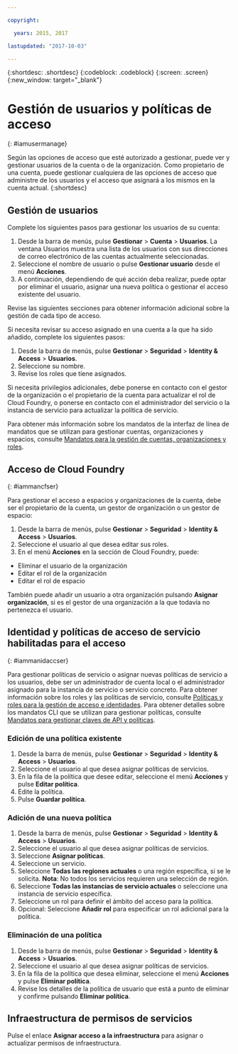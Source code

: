 ```yaml
---

copyright:

  years: 2015, 2017

lastupdated: "2017-10-03"

---
```


{:shortdesc: .shortdesc}
{:codeblock: .codeblock}
{:screen: .screen}
{:new_window: target="_blank"}

# Gestión de usuarios y políticas de acceso
{: #iamusermanage}

Según las opciones de acceso que esté autorizado a gestionar, puede ver y gestionar usuarios de la cuenta o de la organización. Como propietario de una cuenta, puede gestionar cualquiera de las opciones de acceso que administre de los usuarios y el acceso que asignará a los mismos en la cuenta actual.
{:shortdesc}

## Gestión de usuarios

Complete los siguientes pasos para gestionar los usuarios de su cuenta:

1. Desde la barra de menús, pulse **Gestionar** &gt; **Cuenta** &gt; **Usuarios**. La ventana Usuarios muestra una lista de los usuarios con sus direcciones de correo electrónico de las cuentas actualmente seleccionadas.
2. Seleccione el nombre de usuario o pulse **Gestionar usuario** desde el menú **Acciones**.
3. A continuación, dependiendo de qué acción deba realizar, puede optar por eliminar el usuario, asignar una nueva política o gestionar el acceso existente del usuario.

Revise las siguientes secciones para obtener información adicional sobre la gestión de cada tipo de acceso.

Si necesita revisar su acceso asignado en una cuenta a la que ha sido añadido, complete los siguientes pasos:

1. Desde la barra de menús, pulse **Gestionar** &gt; **Seguridad** &gt; **Identity & Access** &gt; **Usuarios**.
2. Seleccione su nombre.
3. Revise los roles que tiene asignados.

Si necesita privilegios adicionales, debe ponerse en contacto con el gestor de la organización o el propietario de la cuenta para actualizar el rol de Cloud Foundry, o ponerse en contacto con el administrador del servicio o la instancia de servicio para actualizar la política de servicio.

Para obtener más información sobre los mandatos de la interfaz de línea de mandatos que se utilizan para gestionar cuentas, organizaciones y espacios, consulte [Mandatos para la gestión de cuentas, organizaciones y roles](/docs/cli/reference/bluemix_cli/bx_cli.html#bx_commands_acctorg).

## Acceso de Cloud Foundry
{: #iammancfser}

Para gestionar el acceso a espacios y organizaciones de la cuenta, debe ser el propietario de la cuenta, un gestor de organización o un gestor de espacio:

1. Desde la barra de menús, pulse **Gestionar** &gt; **Seguridad** &gt; **Identity & Access** &gt; **Usuarios**.
2. Seleccione el usuario al que desea editar sus roles.
3. En el menú **Acciones** en la sección de Cloud Foundry, puede:

  * Eliminar el usuario de la organización
  * Editar el rol de la organización
  * Editar el rol de espacio

También puede añadir un usuario a otra organización pulsando **Asignar organización**, si es el gestor de una organización a la que todavía no pertenezca el usuario.


## Identidad y políticas de acceso de servicio habilitadas para el acceso
{: #iammanidaccser}

Para gestionar políticas de servicio o asignar nuevas políticas de servicio a los usuarios, debe ser un administrador de cuenta local o el administrador asignado para la instancia de servicio o servicio concreto. Para obtener información sobre los roles y las políticas de servicio, consulte [Políticas y roles para la gestión de acceso e identidades](/docs/iam/users_roles.html#iamusermanpol). Para obtener detalles sobre los mandatos CLI que se utilizan para gestionar políticas, consulte [Mandatos para gestionar claves de API y políticas](/docs/cli/reference/bluemix_cli/bx_cli.html#bx_commands_iam).

### Edición de una política existente

1. Desde la barra de menús, pulse **Gestionar** &gt; **Seguridad** &gt; **Identity & Access** &gt; **Usuarios**.
2. Seleccione el usuario al que desea asignar políticas de servicios.
3. En la fila de la política que desee editar, seleccione el menú **Acciones** y pulse **Editar política**.
4. Edite la política.
5. Pulse **Guardar política**.

### Adición de una nueva política

1. Desde la barra de menús, pulse **Gestionar** &gt; **Seguridad** &gt; **Identity & Access** &gt; **Usuarios**.
2. Seleccione el usuario al que desea asignar políticas de servicios.
3. Seleccione **Asignar políticas**.
4. Seleccione un servicio.
5. Seleccione **Todas las regiones actuales** o una región específica, si se le solicita.
**Nota**: No todos los servicios requieren una selección de región.
6. Seleccione **Todas las instancias de servicio actuales** o seleccione una instancia de servicio específica.
7. Seleccione un rol para definir el ámbito del acceso para la política.
8. Opcional: Seleccione **Añadir rol** para especificar un rol adicional para la política.

### Eliminación de una política

1. Desde la barra de menús, pulse **Gestionar** &gt; **Seguridad** &gt; **Identity & Access** &gt; **Usuarios**.
2. Seleccione el usuario al que desea asignar políticas de servicios.
3. En la fila de la política que desea eliminar, seleccione el menú **Acciones** y pulse **Eliminar política**.
4. Revise los detalles de la política de usuario que está a punto de eliminar y confirme pulsando **Eliminar política**.
  

## Infraestructura de permisos de servicios

Pulse el enlace **Asignar acceso a la infraestructura** para asignar o actualizar permisos de infraestructura.

